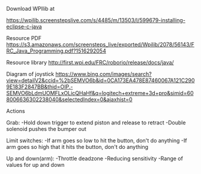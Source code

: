 Download WPIlib at

https://wpilib.screenstepslive.com/s/4485/m/13503/l/599679-installing-eclipse-c-java

Resource PDF
https://s3.amazonaws.com/screensteps_live/exported/Wpilib/2078/56143/FRC_Java_Programming.pdf?1516292054

Resource library
http://first.wpi.edu/FRC/roborio/release/docs/java/

Diagram of joystick
https://www.bing.com/images/search?view=detailV2&ccid=%2bSEMVO6b&id=0CA173EA478E87460067A121C2909E183F2847BB&thid=OIP.-SEMVO6bLdmUOMFLxOLicQHaHf&q=logitech+extreme+3d+pro&simid=608006636302238040&selectedIndex=0&ajaxhist=0

Actions

Grab:
-Hold down trigger to extend piston and release to retract
-Double solenoid pushes the bumper out

Limit switches:
-If arm goes so low to hit the button, don't do anything
-If arm goes so high that it hits the button, don't do anything

Up and down(arm):
-Throttle deadzone
-Reducing sensitivity
-Range of values for up and down
